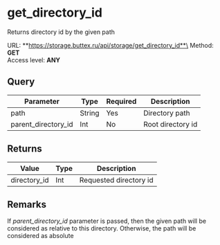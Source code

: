 # get_directory_id
Returns directory id by the given path

URL: **https://storage.buttex.ru/api/storage/get_directory_id**\
Method: **GET**\
Access level: **ANY**

## Query
| Parameter           | Type   | Required | Description       |
|---------------------|--------|----------|-------------------|
| path                | String | Yes      | Directory path    |
| parent_directory_id | Int    | No       | Root directory id |

## Returns
| Value         | Type          | Description              |
|---------------|---------------|--------------------------| 
| directory_id  | Int           | Requested directory id   |

## Remarks
If *parent_directory_id* parameter is passed, then the given path will be
considered as relative to this directory. Otherwise, the path will be considered as absolute
